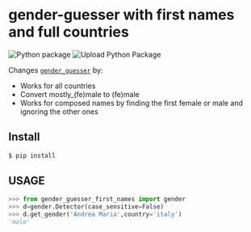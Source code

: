# gender-guesser with first names and full countries

![Python package](https://github.com/colav-playground/gender_guesser_first_names/workflows/Python%20package/badge.svg)
![Upload Python Package](https://github.com/colav-playground/gender_guesser_first_names/workflows/Upload%20Python%20Package/badge.svg)

Changes [`gender_guesser`](https://pypi.org/project/gender-guesser/) by:
* Works for all countries
* Convert mostly_(fe)male to (fe)male
* Works for composed names by finding the first female or male and ignoring the other ones

## Install
```bash
$ pip install 
```
## USAGE
```python
>>> from gender_guesser_first_names import gender
>>> d=gender.Detector(case_sensitive=False)
>>> d.get_gender('Andrea Maria',country='italy')
'male'
```
